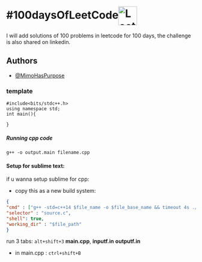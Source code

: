 
# #100daysOfLeetCode<img src="https://upload.wikimedia.org/wikipedia/commons/1/19/LeetCode_logo_black.png" width="50" height="50" alt="LeetCode Logo" style="vertical-align: middle;"/>

I will add solutions of 100 problems in leetcode for 100 days, the challenge is also shared on linkedin.


## Authors

- [@MimoHasPurpose](https://www.github.com/MimoHasPurpose)

### template
```
#include<bits/stdc++.h>
using namespace std;
int main(){
    
}
```

##### Running cpp code
```
g++ -o output.main filename.cpp
```

#### Setup for sublime text:

if u wanna setup sublime for cpp:
- copy this as a new build system:

```json
{
"cmd" : ["g++ -std=c++14 $file_name -o $file_base_name && timeout 4s ./$file_base_name<inputf.in>outputf.in"], 
"selector" : "source.c",
"shell": true,
"working_dir" : "$file_path"
}
```
run 3 tabs: `alt+shift+3` **main.cpp**, **inputf\.in** **outputf\.in**

- in main.cpp : `ctrl+shift+B`

